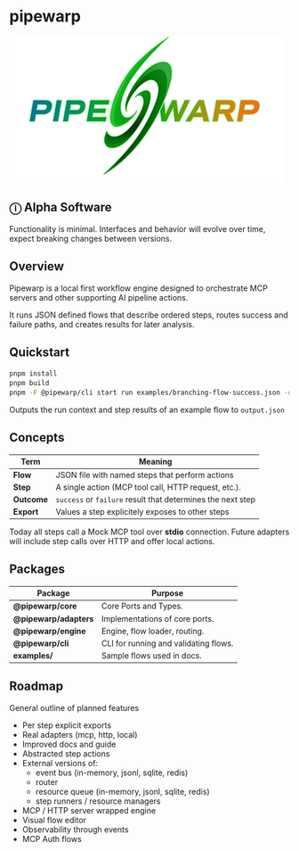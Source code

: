 # pipewarp

![pipewarp](pipewarp-g.png)

## ⓘ Alpha Software

Functionality is minimal. Interfaces and behavior will evolve over time, expect breaking changes between versions.

## Overview

Pipewarp is a local first workflow engine designed to orchestrate MCP servers and other supporting AI pipeline actions.

It runs JSON defined flows that describe ordered steps, routes success and failure paths, and creates results for later analysis.

## Quickstart

```bash
pnpm install
pnpm build
pnpm -F @pipewarp/cli start run examples/branching-flow-success.json -o output.json
```

Outputs the run context and step results of an example flow to `output.json`

## Concepts

| Term        | Meaning                                                     |
| ----------- | ----------------------------------------------------------- |
| **Flow**    | JSON file with named steps that perform actions             |
| **Step**    | A single action (MCP tool call, HTTP request, etc.).        |
| **Outcome** | `success` or `failure` result that determines the next step |
| **Export**  | Values a step explicitely exposes to other steps            |

Today all steps call a Mock MCP tool over **stdio** connection.
Future adapters will include step calls over HTTP and offer local actions.

## Packages

| Package                | Purpose                               |
| ---------------------- | ------------------------------------- |
| **@pipewarp/core**     | Core Ports and Types.                 |
| **@pipewarp/adapters** | Implementations of core ports.        |
| **@pipewarp/engine**   | Engine, flow loader, routing.         |
| **@pipewarp/cli**      | CLI for running and validating flows. |
| **examples/**          | Sample flows used in docs.            |

## Roadmap

General outline of planned features

- Per step explicit exports
- Real adapters (mcp, http, local)
- Improved docs and guide
- Abstracted step actions
- External versions of:
  - event bus (in-memory, jsonl, sqlite, redis)
  - router
  - resource queue (in-memory, jsonl, sqlite, redis)
  - step runners / resource managers
- MCP / HTTP server wrapped engine
- Visual flow editor
- Observability through events
- MCP Auth flows
